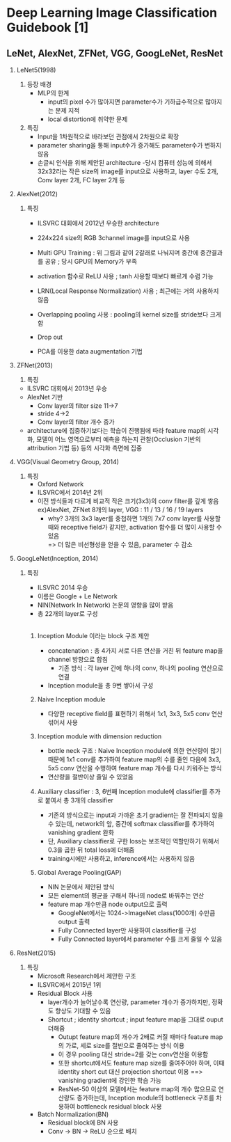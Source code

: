 # Deep Learning Image Classification Guidebook [1]
## LeNet, AlexNet, ZFNet, VGG, GoogLeNet, ResNet


1. LeNet5(1998)
    1. 등장 배경
        - MLP의 한계
            - input의 pixel 수가 많아지면 parameter수가 기하급수적으로 많아지는 문제 지적
            - local distortion에 취약한 문제
    1. 특징
        - Input을 1차원적으로 바라보던 관점에서 2차원으로 확장
        - parameter sharing을 통해 input수가 증가해도 parameter수가 변하지 않음
        - 손글씨 인식을 위해 제안된 architecture
            -당시 컴퓨터 성능에 의해서 32x32라는 작은 size의 image를 input으로 사용하고, 	  layer 수도 2개, Conv layer 2개, FC layer 2개 등

1. AlexNet(2012)
    1. 특징
        - ILSVRC 대회에서 2012년 우승한 architecture
        - 224x224 size의 RGB 3channel image를 input으로 사용
        
        - Multi GPU Training : 위 그림과 같이 2갈래로 나눠지며 중간에 중간결과를 공유 ; 당시 GPU의 Memory가 부족
        - activation 함수로 ReLU 사용 ; tanh 사용할 때보다 빠르게 수렴 가능
        - LRN(Local Response Normalization) 사용 ; 최근에는 거의 사용하지 않음
        - Overlapping pooling 사용 : pooling의 kernel size를 stride보다 크게 함
        - Drop out
        - PCA를 이용한 data augmentation 기법

1. ZFNet(2013)
    1. 특징
    - ILSVRC 대회에서 2013년 우승
    - AlexNet 기반
        - Conv layer의 filter size 11->7
        - stride 4->2
        - Conv layer의 filter 개수 증가
    - architecture에 집중하기보다는 학습이 진행됨에 따라 feature map의 시각화, 모델이 어느 영역으로부터 예측을 하는지 관찰(Occlusion 기반의 attribution 기법 등) 등의 시각화 측면에 집중

1. VGG(Visual Geometry Group, 2014)
    1. 특징
        - Oxford Network
        - ILSVRC에서 2014년 2위
        - 이전 방식들과 다르게 비교적 작은 크기(3x3)의 conv filter를 깊게 쌓음
            ex)AlexNet, ZFNet 8개의 layer, VGG : 11 / 13 / 16 / 19 layers
            - why? 3개의 3x3 layer를 중첩하면 1개의 7x7 conv layer를 사용할 때와 	receptive field가 같지만, activation 함수를 더 많이 사용할 수 있음<br>
            => 더 많은 비선형성을 얻을 수 있음, parameter 수 감소

1. GoogLeNet(Inception, 2014)
    1. 특징
        - ILSVRC 2014 우승
        - 이름은 Google + Le Network
        - NIN(Network In Network) 논문의 영향을 많이 받음
        - 총 22개의 layer로 구성<br><br>

        1. Inception Module 이라는 block 구조 제안
            - concatenation : 총 4가지 서로 다른 연산을 거친 뒤 feature map을 channel 방향으로 합침
                - 기존 방식 : 각 layer 간에 하나의 conv, 하나의 pooling 연산으로 연결
            - Inception module을 총 9번 쌓아서 구성
        
        1. Naive Inception module
            - 다양한 receptive field를 표현하기 위해서 1x1, 3x3, 5x5 conv 연산 섞어서 사용
        1. Inception module with dimension reduction
            - bottle neck 구조 : Naive Inception module에 의한 연산량이 많기 때문에 1x1 conv를 추가하여 feature map의 수를 줄인 다음에 3x3, 5x5 conv 연산을 수행하여 feature map 개수를 다시 키워주는 방식
            - 연산량을 절반이상 줄일 수 있었음

        1. Auxiliary classifier : 3, 6번째 Inception module에 classifier를 추가로 붙여서 총 3개의 classifier
            - 기존의 방식으로는 input과 가까운 초기 gradient는 잘 전파되지 않을 수 있는데, network의 앞, 중간에 softmax classifier를 추가하여 vanishing gradient 완화
            - 단, Auxiliary classifier로 구한 loss는 보조적인 역할만하기 위해서 0.3을 곱한 뒤 total loss에 더해줌
            - training시에만 사용하고, inference에서는 사용하지 않음
        1. Global Average Pooling(GAP)
            - NIN 논문에서 제안된 방식
            - 모든 element의 평균을 구해서 하나의 node로 바꿔주는 연산
            - feature map 개수만큼 node output으로 출력
                - GoogleNet에서는 1024->ImageNet class(1000개) 수만큼 output 출력
                - Fully Connected layer만 사용하여 classifier를 구성
                - Fully Connected layer에서 parameter 수를 크게 줄일 수 있음

1. ResNet(2015)
    1. 특징
        - Microsoft Research에서 제안한 구조
        - ILSVRC에서 2015년 1위
        - Residual Block 사용
            - layer개수가 늘어날수록 연산량, parameter 개수가 증가하지만, 정확도 향상도 기대할 수 있음
            - Shortcut ; identity shortcut ; input feature map을 그대로 ouput 더해줌
                - Outupt feature map의 개수가 2배로 커질 때마다 feature map의 가로, 세로 size를 절반으로 줄여주는 방식 이용
                - 이 경우 pooling 대신 stride=2를 갖는 conv연산을 이용함
                - 또한 shortcut에서도 feature map size를 줄여주어야 하며, 이때 identity short cut 대신 projection shortcut 이용
                 ==> vanishing gradient에 강인한 학습 가능
                - ResNet-50 이상의 모델에서는 feature map의 개수 많으므로 연산량도 증가하는데, Inception module의 bottleneck 구조를 차용하여 bottleneck residual block 사용
        - Batch Normalization(BN)
            - Residual block에 BN 사용
            - Conv -> BN -> ReLU 순으로 배치